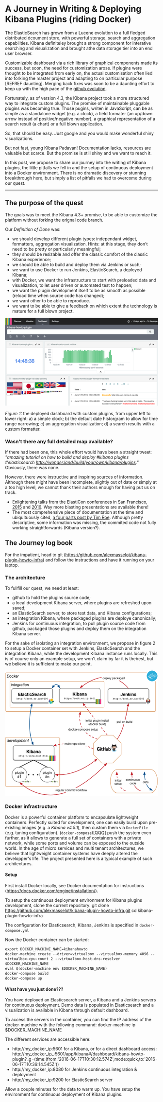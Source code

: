 # A Journey in Writing & Deploying Kibana Plugins (riding Docker)

The ElasticSearch has grown from a Lucene evolution to a full fledged distributed dcoument store, with powerful storage, search and aggregation capabilities.
Kibana definiteley brought a strong component for interative searching and visualization and brought athe data storage tier into an end user browser.

Customizable dashboard via a rich library of graphical components made its success, but soon, the need for customization arose.
If plugins were thought to be integrated from early on, the actual customisation often lied into forking the master project and adapting to on particular purpose [REFREF daunting].
Merging back fixes was soon to be a daunting effort to keep up with the high pace of the [github evolution](https://github.com/elastic/kibana/graphs/contributors).

Fortunately, as of version 4.3, the Kibana project took a more structured way to integrate custom plugins.
The promise of maintainable pluggable plugins was becoming true.
Those pugins, writen in JavaScript, can be as simple as a standalone widget (e.g. a clock), a field formater (an up/down arrow instead of positive/negative number), a graphical representation of a search result (a chart) or a full blown application.

So, that should be easy. Just google and you would make wonderful shiny visualizations.

But not fast, young Kibana Padavan!
Documentation lacks, resources are valuable but scarce.
But the promise is still shiny and we want to reach it.

In this post, we propose to share our journey into the writing of Kibana plugins, the liltle pitfalls we fell in and the setup of continuous deployment into a Docker environment.
There is no dramatic discovery or stunning breakthrough here, but simply a list of pitfalls we had to overcome during our quest.

-----------------

## The purpose of the quest
The goals was to meet the Kibana 4.3+ promise, to be able to customize the platform without forking the orignal code branch.

Our *Definition of Done* was:

 * we should develop different plugin types: independant widget, formatters, aggregation visualization. Hints: at this stage, they don't need to be pretty or particularly meaningful;
 * they should be resizable and offer the classic comfort of the classic Kibana experience; 
 * we should be able to build and deploy them via Jenkins or such;
 * we want to use Docker to run Jenkins, ElasticSearch, a deployed Kibana;
 * with Docker, we want the infrastructure to start with preloaded data and visualization, to let user driven or automated test to happen;
 * we want the plugin development itself to be as smooth as possible (reload time when source code has changed);
 * we want other to be able to reproduce.
 * we want to be able to give a feedback on which extent the technology is mature for a full blown project.
 
![deployed plugins](images/dashboard-overall.png)

*Figure 1:* the deployed dashboard with custom plugins, from upper left to lower right:
a) a simple clock;
b) the default date historgram to allow for time range narrowing;
c) an aggregation visualization;
d) a search results with a custom formatter.
 
### Wasn't there any full detailed map available?
If there had been one, this whole effort would have been a straight tweet: *"amazing tutorial on how to build and deploy #kibana plugins #elasticsearch http://wonder.land/build/your/own/kibana/plugins."*
Obviously, there was none.
 
However, there were instructive and inspiring sources of information.
Although there might have been incomplete, slightly out of date or simply at a too high level, we cannot thank their authors enough for having put us on track.
 
 * Enlightening talks from the ElastiCon conferences in San Francisco, [2015](https://www.elastic.co/elasticon/2015/sf/contributors-guide-to-the-kibana-galaxy) and [2016](https://www.elastic.co/elasticon/conf/2016/sf/how-to-build-your-own-kibana-plugins). Way more blasting presentations are available there!
 * The most comprehensive piece of documentation at the time and ubiquituously cited, [a four parts post by Tim Roe](https://www.timroes.de/2015/12/02/writing-kibana-4-plugins-basics/). Although pretty descriptive, some information was missing, the commited code not fully working straightforwards (Kibana version?).

## The Journey log book

For the impatient, head to git (https://github.com/alexmasselot/kibana-plugin-howto-infra) and follow the instructions and have it running on your laptop.


### The architecture
To fullfill our quest, we need at least:

  * github to hold the plugins source code;
  * a local development Kibana server, where plugins are refreshed upon saved;
  * an ElasticSearch server, to store test data, and Kibana configurations;
  * an integration Kibana, where packaged plugins are deploye canonically;
  * Jenkins for continuous integration, to pull plugin source code from github, packaged those plugins and deploy them on the integration Kibana server.

For the sake of isolating an integration environment, we propose in figure 2 to setup a Docker container set with Jenkins, ElasticSearch and the integration Kibana, while the development Kibana instance runs locally.
This is of course only an example setup, we won't claim by far it is thebest, but we believe it is sufficient to make our point.

![architecture](images/archi.png)

### Docker infrastructure
Docker is a powerful container platform to encapsulate lightweight containers.
Perfectly suited for development, one can easily build upon pre-existing images (e.g. a *Kibana v4.5.1*), then custom them via `DockerFile` (e.g. tuning configuration).
(`docker-compose`)[QQQ] push the system even further, as it allows to generate a full set of containers with a private network, while some ports and volume can be exposed to the outside world.
In the age of micro services and multi tenant architectures, we believe that lightweight container systems have deeply altered the developper's life.
The project presented here is a typical example of such architectures.

#### Setup
First install Docker locally, see Docker documentation for instructions (https://docs.docker.com/engine/installation/).

To setup the continuous deployment environment for Kibana plugins development, clone the current repository:
	git clone https://github.com/alexmasselot/kibana-plugin-howto-infra.git
	cd kibana-plugin-howto-infra

The configuration for Elasticsearch, Kibana, Jenkins  is specified in `docker-compose.yml`

Now the Docker container can be started:

    export DOCKER_MACHINE_NAME=kibanahowto
	docker-machine create --driver=virtualbox --virtualbox-memory 4096 --virtualbox-cpu-count 2 --virtualbox-host-dns-resolver $DOCKER_MACHINE_NAME
	eval $(docker-machine env $DOCKER_MACHINE_NAME)
	docker-compose build
	docker-compose up

#### What have you just done???

You have deployed an Elasticsearch server, a Kibana and a Jenkins servers for continuous deployment.
Demo data is populated in Elasticsearch and a visualization is available in Kibana through default dashboard.

To access the servers in the container, you can find the IP address of the docker-machine with the following command:
	docker-machine ip $DOCKER_MACHINE_NAME

The different services are accessible here:

 * http://my_docker_ip:5601 for a Kibana, or for a direct dashboard access:  http://my_docker_ip_:5601/app/kibana#/dashboard/kibana-howto-plugin?_g=(time:(from:'2016-06-17T10:30:12.574Z',mode:quick,to:'2016-06-17T10:36:14.545Z'))
 * http://my_docker_ip:8080 for Jenkins continuous integration & deployment
 * http://my_docker_ip:9200 for ElasticSearch server

Allow a couple minutes for the data to warm up.
You have setup the environment for continuous deployment of Kibana plugins.

####

 	